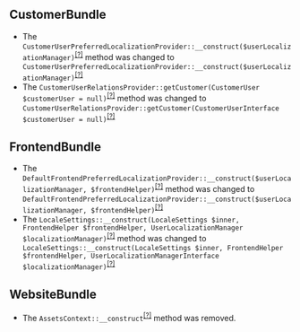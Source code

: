 CustomerBundle
--------------
* The `CustomerUserPreferredLocalizationProvider::__construct($userLocalizationManager)`<sup>[[?]](https://github.com/oroinc/customer-portal/tree/4.2.0-alpha.1/src/Oro/Bundle/CustomerBundle/Provider/CustomerUserPreferredLocalizationProvider.php#L23 "Oro\Bundle\CustomerBundle\Provider\CustomerUserPreferredLocalizationProvider")</sup> method was changed to `CustomerUserPreferredLocalizationProvider::__construct($userLocalizationManager)`<sup>[[?]](https://github.com/oroinc/customer-portal/tree/4.1.0-alpha.2/src/Oro/Bundle/CustomerBundle/Provider/CustomerUserPreferredLocalizationProvider.php#L23 "Oro\Bundle\CustomerBundle\Provider\CustomerUserPreferredLocalizationProvider")</sup>
* The `CustomerUserRelationsProvider::getCustomer(CustomerUser $customerUser = null)`<sup>[[?]](https://github.com/oroinc/customer-portal/tree/4.2.0-alpha.1/src/Oro/Bundle/CustomerBundle/Provider/CustomerUserRelationsProvider.php#L37 "Oro\Bundle\CustomerBundle\Provider\CustomerUserRelationsProvider")</sup> method was changed to `CustomerUserRelationsProvider::getCustomer(CustomerUserInterface $customerUser = null)`<sup>[[?]](https://github.com/oroinc/customer-portal/tree/4.1.0-alpha.2/src/Oro/Bundle/CustomerBundle/Provider/CustomerUserRelationsProvider.php#L40 "Oro\Bundle\CustomerBundle\Provider\CustomerUserRelationsProvider")</sup>

FrontendBundle
--------------
* The `DefaultFrontendPreferredLocalizationProvider::__construct($userLocalizationManager, $frontendHelper)`<sup>[[?]](https://github.com/oroinc/customer-portal/tree/4.2.0-alpha.1/src/Oro/Bundle/FrontendBundle/Provider/DefaultFrontendPreferredLocalizationProvider.php#L30 "Oro\Bundle\FrontendBundle\Provider\DefaultFrontendPreferredLocalizationProvider")</sup> method was changed to `DefaultFrontendPreferredLocalizationProvider::__construct($userLocalizationManager, $frontendHelper)`<sup>[[?]](https://github.com/oroinc/customer-portal/tree/4.1.0-alpha.2/src/Oro/Bundle/FrontendBundle/Provider/DefaultFrontendPreferredLocalizationProvider.php#L30 "Oro\Bundle\FrontendBundle\Provider\DefaultFrontendPreferredLocalizationProvider")</sup>
* The `LocaleSettings::__construct(LocaleSettings $inner, FrontendHelper $frontendHelper, UserLocalizationManager $localizationManager)`<sup>[[?]](https://github.com/oroinc/customer-portal/tree/4.2.0-alpha.1/src/Oro/Bundle/FrontendBundle/Model/LocaleSettings.php#L34 "Oro\Bundle\FrontendBundle\Model\LocaleSettings")</sup> method was changed to `LocaleSettings::__construct(LocaleSettings $inner, FrontendHelper $frontendHelper, UserLocalizationManagerInterface $localizationManager)`<sup>[[?]](https://github.com/oroinc/customer-portal/tree/4.1.0-alpha.2/src/Oro/Bundle/FrontendBundle/Model/LocaleSettings.php#L34 "Oro\Bundle\FrontendBundle\Model\LocaleSettings")</sup>

WebsiteBundle
-------------
* The `AssetsContext::__construct`<sup>[[?]](https://github.com/oroinc/customer-portal/tree/4.2.0-alpha.1/src/Oro/Bundle/WebsiteBundle/Asset/AssetsContext.php#L18 "Oro\Bundle\WebsiteBundle\Asset\AssetsContext::__construct")</sup> method was removed.

